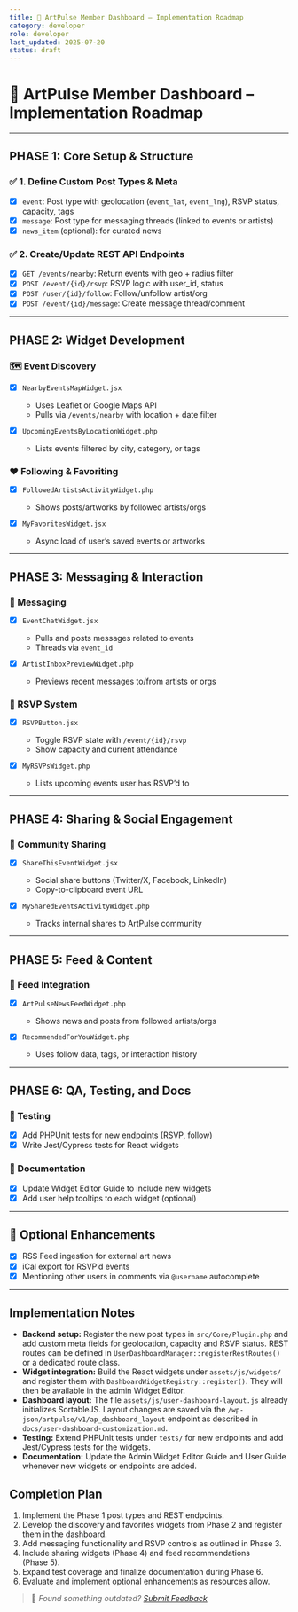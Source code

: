 ```yaml
---
title: 🧭 ArtPulse Member Dashboard – Implementation Roadmap
category: developer
role: developer
last_updated: 2025-07-20
status: draft
---
```


# 🧭 ArtPulse Member Dashboard – Implementation Roadmap

---

## PHASE 1: Core Setup & Structure

### ✅ 1. Define Custom Post Types & Meta
- [x] `event`: Post type with geolocation (`event_lat`, `event_lng`), RSVP status, capacity, tags
- [x] `message`: Post type for messaging threads (linked to events or artists)
- [x] `news_item` (optional): for curated news

### ✅ 2. Create/Update REST API Endpoints
- [x] `GET /events/nearby`: Return events with geo + radius filter
- [x] `POST /event/{id}/rsvp`: RSVP logic with user_id, status
- [x] `POST /user/{id}/follow`: Follow/unfollow artist/org
- [x] `POST /event/{id}/message`: Create message thread/comment

---

## PHASE 2: Widget Development

### 🗺️ Event Discovery
- [x] `NearbyEventsMapWidget.jsx`
  - Uses Leaflet or Google Maps API
  - Pulls via `/events/nearby` with location + date filter

- [x] `UpcomingEventsByLocationWidget.php`
  - Lists events filtered by city, category, or tags

### ❤️ Following & Favoriting
- [x] `FollowedArtistsActivityWidget.php`
  - Shows posts/artworks by followed artists/orgs

- [x] `MyFavoritesWidget.jsx`
  - Async load of user’s saved events or artworks

---

## PHASE 3: Messaging & Interaction

### 💬 Messaging
- [x] `EventChatWidget.jsx`
  - Pulls and posts messages related to events
  - Threads via `event_id`

- [x] `ArtistInboxPreviewWidget.php`
  - Previews recent messages to/from artists or orgs

### 📩 RSVP System
- [x] `RSVPButton.jsx`
  - Toggle RSVP state with `/event/{id}/rsvp`
  - Show capacity and current attendance

- [x] `MyRSVPsWidget.php`
  - Lists upcoming events user has RSVP’d to

---

## PHASE 4: Sharing & Social Engagement

### 📢 Community Sharing
- [x] `ShareThisEventWidget.jsx`
  - Social share buttons (Twitter/X, Facebook, LinkedIn)
  - Copy-to-clipboard event URL

- [x] `MySharedEventsActivityWidget.php`
  - Tracks internal shares to ArtPulse community

---

## PHASE 5: Feed & Content

### 📰 Feed Integration
- [x] `ArtPulseNewsFeedWidget.php`
  - Shows news and posts from followed artists/orgs

- [x] `RecommendedForYouWidget.php`
  - Uses follow data, tags, or interaction history

---

## PHASE 6: QA, Testing, and Docs

### 🧪 Testing
- [x] Add PHPUnit tests for new endpoints (RSVP, follow)
- [x] Write Jest/Cypress tests for React widgets

### 📘 Documentation
- [x] Update Widget Editor Guide to include new widgets
- [x] Add user help tooltips to each widget (optional)

---

## 🔄 Optional Enhancements
- [x] RSS Feed ingestion for external art news
- [x] iCal export for RSVP’d events
- [x] Mentioning other users in comments via `@username` autocomplete

---

## Implementation Notes

- **Backend setup:** Register the new post types in `src/Core/Plugin.php` and add
  custom meta fields for geolocation, capacity and RSVP status.  REST routes can
  be defined in `UserDashboardManager::registerRestRoutes()` or a dedicated
  route class.
- **Widget integration:** Build the React widgets under `assets/js/widgets/` and
  register them with `DashboardWidgetRegistry::register()`. They will then be
  available in the admin Widget Editor.
- **Dashboard layout:** The file `assets/js/user-dashboard-layout.js` already
  initializes SortableJS. Layout changes are saved via the
  `/wp-json/artpulse/v1/ap_dashboard_layout` endpoint as described in
  `docs/user-dashboard-customization.md`.
- **Testing:** Extend PHPUnit tests under `tests/` for new endpoints and add
  Jest/Cypress tests for the widgets.
- **Documentation:** Update the Admin Widget Editor Guide and User Guide whenever
  new widgets or endpoints are added.

## Completion Plan

1. Implement the Phase 1 post types and REST endpoints.
2. Develop the discovery and favorites widgets from Phase 2 and register them in
   the dashboard.
3. Add messaging functionality and RSVP controls as outlined in Phase 3.
4. Include sharing widgets (Phase 4) and feed recommendations (Phase 5).
5. Expand test coverage and finalize documentation during Phase 6.
6. Evaluate and implement optional enhancements as resources allow.

> 💬 *Found something outdated? [Submit Feedback](feedback.md)*
